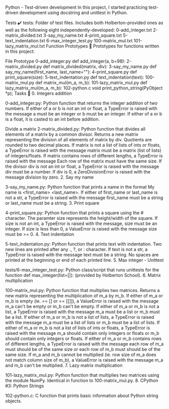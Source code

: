 Python - Test-driven development In this project, I started practicing test-driven development using docstring and unittest in Python.

Tests ✔️ tests: Folder of test files. Includes both Holberton-provided ones as well as the following eight independently-developed: 0-add_integer.txt 2-matrix_divided.txt 3-say_my_name.txt 4-print_square.txt 5-text_indentation.txt 6-max_integer_test.py 100-matrix_mul.txt 101-lazy_matrix_mul.txt Function Prototypes 💾 Prototypes for functions written in this project:

File Prototype 0-add_integer.py def add_integer(a, b=98): 2-matrix_divided.py def matrix_divided(matrix, div): 3-say_my_name.py def say_my_name(first_name, last_name=""): 4-print_square.py def print_square(size): 5-text_indentation.py def text_indentation(text): 100-matrix_mul.py def matrix_mul(m_a, m_b): 101-lazy_matrix_mul.py def lazy_matrix_mul(m_a, m_b): 102-python.c void print_python_string(PyObject *p); Tasks 📃 0. Integers addition

0-add_integer.py: Python function that returns the integer addition of two numbers. If either of a or b is not an int or float, a TypeError is raised with the message a must be an integer or b must be an integer. If either of a or b is a float, it is casted to an int before addition.

Divide a matrix
2-matrix_divided.py: Python function that divides all elements of a matrix by a common divisor. Returns a new matrix representing the division of all elements of matrix by div. Quotients are rounded to two decimal places. If matrix is not a list of lists of ints or floats, a TypeError is raised with the message matrix must be a matrix (list of lists) of integers/floats. If matrix contains rows of different lengths, a TypeError is raised with the message Each row of the matrix must have the same size. If the divisor div is not an int or float, a TypeError is raised with the message div must be a number. If div is 0, a ZeroDivisionError is raised with the message division by zero. 2. Say my name

3-say_my_name.py: Python function that prints a name in the format My name is <first_name> <last_name>. If either of first_name or last_name is not a str, a TypeError is raised with the message first_name must be a string or last_name must be a string. 3. Print square

4-print_square.py: Python function that prints a square using the # character. The paramter size represents the height/width of the square. If size is not an int, a TypeError is raised with the message, size must be an integer. If size is less than 0, a ValueError is raised with the message size must be >= 0. 4. Text indentation

5-text_indentation.py: Python function that prints text with indentation. Two new lines are printed after any ., ?, or : character. If text is not a str, a TypeError is raised with the message text must be a string. No spaces are printed at the beginning or end of each printed line. 5. Max integer - Unittest

tests/6-max_integer_test.py: Python class/script that runs unittests for the function def max_integer(list=[]): (provided by Holberton School). 6. Matrix multiplication

100-matrix_mul.py: Python function that multiplies two matrices. Returns a new matrix representing the multiplication of m_a by m_b. If either of m_a or m_b is empty (ie. == [] or == [[]]), a ValueError is raised with the message m_a can't be empty or m_b can't be empty. If either of m_a or m_b is not a list, a TypeError is raised with the message m_a must be a list or m_b must be a list. If either of m_a or m_b is not a list of lists, a TypeError is raised with the message m_a must be a list of lists or m_b must be a list of lists. If either of m_a or m_b is not a list of lists of ints or floats, a TypeError is raised with the message m_a should contain only integers or floats or m_b should contain only integers or floats. If either of m_a or m_b contains rows of different lengths, a TypeError is raised with the message each row of m_a must should be of the same size or each row of m_b must should be of the same size. If m_a and m_b cannot be multiplied (ie. row size of m_a does not match column size of m_b), a ValueError is raised with the message m_a and m_b can't be multiplied. 7. Lazy matrix multiplication

101-lazy_matrix_mul.py: Python function that multiplies two matrices using the module NumPy. Identical in function to 100-matrix_mul.py. 8. CPython #3: Python Strings

102-python.c: C function that prints basic information about Python string objects.

